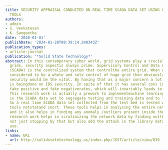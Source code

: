 ```yaml
---
title: SECURITY APPRAISAL CONDUCTED ON REAL TIME SCADA DATA SET USING CYBER ANALYTIC
  TOOLS
authors:
- admin
- S. Venkatesan 
- K. Sangeetha
date: '2020-01-01'
publishDate: '2024-01-28T08:39:14.240343Z'
publication_types:
- article-journal
publication: '*Solid State Technology*'
abstract: In this contemporary cyber world, grid systems play a crucial role. In those
  grids, security aspectis always prime. Supervisory Control and Data Acquisition
  (SCADA) is the centralized system that controlthe entire grid. When a system is
  considered to be a whole and sole control of huge grid then obviously anuncompromised
  security would be the vital. By having that as a major concern a lot of research
  is beingdone on IDS security. In spite of that it has several cons including increased
  fake positive and fake negativerates, which will invariably leads to a larger chaos.
  This research work is actually a prework to implementmachine learning algorithms
  in the SCADA data set to segregate testing and training data and to furtheroptimize.
  So a real time SCADA data set collected from the test bed is tested with two major
  tools netstatand snort. These tools helps in analysing the entire network traffic
  and it also helps in finding any anomaly /outliers present inside the network. This
  research work helps in scrutinizing the network data by finding outthe intruders
  not just stopping by that but also add the attack in the library database for future
  use.
links:
- name: URL
  url: http://solidstatetechnology.us/index.php/JSST/article/view/839
---
```

